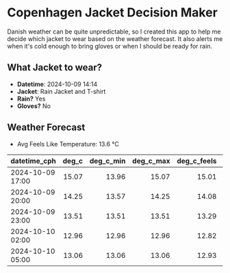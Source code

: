 
# Copenhagen Jacket Decision Maker

Danish weather can be quite unpredictable, so I created this app to help me decide which jacket to wear based on the weather forecast. 
It also alerts me when it's cold enough to bring gloves or when I should be ready for rain.

## What Jacket to wear?

- **Datetime**: 2024-10-09 14:14
- **Jacket**: Rain Jacket and T-shirt
- **Rain?** Yes
- **Gloves?** No

## Weather Forecast
- Avg Feels Like Temperature: 13.6 °C

| datetime_cph     |   deg_c |   deg_c_min |   deg_c_max |   deg_c_feels | weather   | wind   | rain   |
|:-----------------|--------:|------------:|------------:|--------------:|:----------|:-------|:-------|
| 2024-10-09 17:00 |   15.07 |       13.96 |       15.07 |         15.01 | Rain      | Low    | Low    |
| 2024-10-09 20:00 |   14.25 |       13.57 |       14.25 |         14.08 | Clouds    | Low    | None   |
| 2024-10-09 23:00 |   13.51 |       13.51 |       13.51 |         13.29 | Rain      | Low    | Low    |
| 2024-10-10 02:00 |   12.96 |       12.96 |       12.96 |         12.82 | Rain      | Low    | Medium |
| 2024-10-10 05:00 |   13.06 |       13.06 |       13.06 |         12.93 | Rain      | High   | Medium |
        